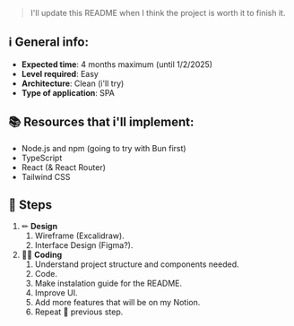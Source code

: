 > I'll update this README when I think the project is worth it to finish it.

## ℹ **General info:**

- **Expected time**: 4 months maximum (until 1/2/2025)
- **Level required**: Easy
- **Architecture**: Clean (i'll try)
- **Type of application**: SPA

## 📚 **Resources that i'll implement:**

- Node.js and npm (going to try with Bun first)
- TypeScript
- React (& React Router)
- Tailwind CSS

## 🏁 **Steps**

1. ✏ **Design**
   1. Wireframe (Excalidraw).
   2. Interface Design (Figma?).
2. 👨‍💻 **Coding**
   1. Understand project structure and components needed.
   2. Code.
   3. Make instalation guide for the README.
   4. Improve UI.
   5. Add more features that will be on my Notion.
   6. Repeat 🔁 previous step.
